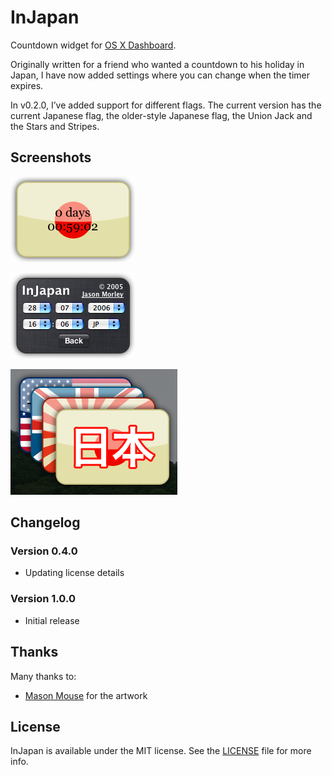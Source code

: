 InJapan
=======

Countdown widget for [OS X Dashboard](https://en.wikipedia.org/wiki/Dashboard_(Mac_OS)).

Originally written for a friend who wanted a countdown to his holiday in Japan, I have now added settings where you can change when the timer expires.

In v0.2.0, I’ve added support for different flags. The current version has the current Japanese flag, the older-style Japanese flag, the Union Jack and the Stars and Stripes.

Screenshots
-----------

![Countdown Timer](/screenshots/ss.1.1.png)

![Settings](/screenshots/ss.2.1.png)

![Options](/screenshots/ss.3.1.png)

Changelog
---------

### Version 0.4.0

- Updating license details

### Version 1.0.0

- Initial release

Thanks
------

Many thanks to:

- [Mason Mouse](http://masonmouse.deviantart.com/) for the artwork

License
-------

InJapan is available under the MIT license. See the [LICENSE](LICENSE) file for more info.